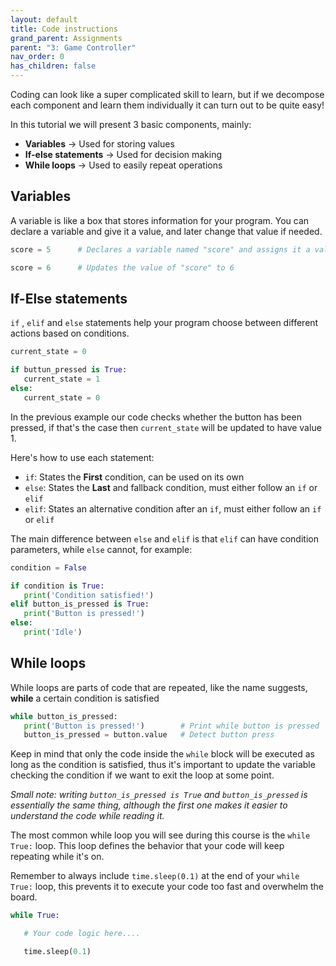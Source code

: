 ```yaml
---
layout: default
title: Code instructions
grand_parent: Assignments
parent: "3: Game Controller"
nav_order: 0
has_children: false
---
```


Coding can look like a super complicated skill to learn, but if we decompose each component and learn them individually it can turn out to be quite easy!

In this tutorial we will present 3 basic components, mainly:
- **Variables** -> Used for storing values
- **If-else statements** -> Used for decision making
- **While loops** -> Used to easily repeat operations

## Variables
A variable is like a box that stores information for your program. You can declare a variable and give it a value, and later change that value if needed.

```python
score = 5      # Declares a variable named "score" and assigns it a value of 5

score = 6      # Updates the value of "score" to 6
```

## If-Else statements

`if` , `elif` and `else` statements help your program choose between different actions based on conditions.

```python
current_state = 0

if buttun_pressed is True:
   current_state = 1
else:
   current_state = 0
```

In the previous example our code checks whether the button has been pressed, if that's the case then `current_state` will be updated to have value 1.

Here's how to use each statement:

- `if`: States the **First** condition, can be used on its own
- `else`: States the **Last** and fallback condition, must either follow an `if` or `elif`
- `elif`: States an alternative condition after an `if`, must either follow an `if` or `elif`

The main difference between `else` and `elif` is that `elif` can have condition parameters, while `else` cannot, for example:

```python
condition = False

if condition is True:
   print('Condition satisfied!')
elif button_is_pressed is True:
   print('Button is pressed!')
else:
   print('Idle')
```


## While loops
While loops are parts of code that are repeated, like the name suggests, **while** a certain condition is satisfied

```python
while button_is_pressed:
   print('Button is pressed!')        # Print while button is pressed
   button_is_pressed = button.value   # Detect button press
```

Keep in mind that only the code inside the `while` block will be executed as long as the 
condition is satisfied, thus it's important to update the variable checking the condition if we want to exit the loop at some point.

_Small note: writing `button_is_pressed is True` and `button_is_pressed` is essentially the same thing, although the first one makes it easier to understand the code while reading it._

The most common while loop you will see during this course is the `while True:` loop.
This loop defines the behavior that your code will keep repeating while it's on.

Remember to always include  `time.sleep(0.1)` at the end of your `while True:` loop, this prevents it to execute your code too fast and overwhelm the board.

```python
while True:

   # Your code logic here....

   time.sleep(0.1)
```